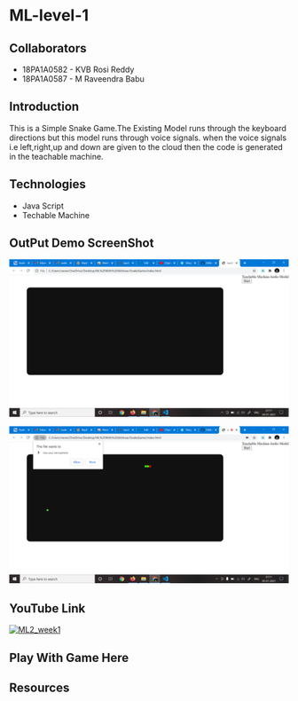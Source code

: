 # ML-level-1

## Collaborators
- 18PA1A0582 - KVB Rosi Reddy
- 18PA1A0587 - M Raveendra Babu

## Introduction
  This is a Simple Snake Game.The Existing Model runs through the keyboard directions but this model runs through voice signals.
  when the voice signals i.e left,right,up and down are given to the cloud then the code is generated in the teachable machine.

## Technologies
- Java Script
- Techable Machine


## OutPut Demo ScreenShot

![Screenshot 1](https://raw.githubusercontent.com/Raveendra587/ML-level-1/main/Ml1.png)

![Screenshot 1](https://raw.githubusercontent.com/Raveendra587/ML-level-1/main/Ml2.png)


## YouTube Link

[![ML2_week1](https://img.youtube.com/vi/7uD9muoYA2U/0.jpg)](https://www.youtube.com/watch?v=7uD9muoYA2U)
## Play With Game Here

## Resources

